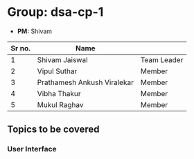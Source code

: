 # Group: dsa-cp-1

* **PM:** Shivam

|Sr no.|Name||
|-|-|-|
|1|Shivam Jaiswal| Team Leader|
|2|Vipul Suthar|Member|
|3|Prathamesh Ankush Viralekar|Member|
|4|Vibha Thakur|Member|
|5|Mukul Raghav|Member|

## Topics to be covered

### User Interface
